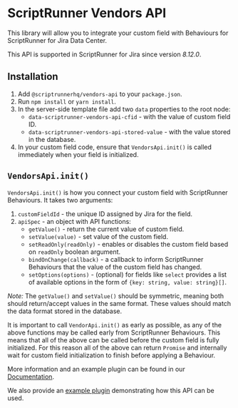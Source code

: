 # ScriptRunner Vendors API

This library will allow you to integrate your custom field with Behaviours for ScriptRunner for Jira Data Center.

This API is supported in ScriptRunner for Jira since version *8.12.0*.

## Installation

1. Add `@scriptrunnerhq/vendors-api` to your `package.json`.
2. Run `npm install` or `yarn install`.
3. In the server-side template file add two `data` properties to the root node:
   * `data-scriptrunner-vendors-api-cfid` - with the value of custom field ID.
   * `data-scriptrunner-vendors-api-stored-value` - with the value stored in the database.
4. In your custom field code, ensure that `VendorsApi.init()` is called immediately when your field is initialized.

## `VendorsApi.init()`

`VendorsApi.init()` is how you connect your custom field with ScriptRunner Behaviours.
It takes two arguments:
1. `customFieldId` - the unique ID assigned by Jira for the field.
2. `apiSpec` - an object with API functions:
    * `getValue()` - return the current value of custom field.
    * `setValue(value)` -  set value of the custom field.
    * `setReadOnly(readOnly)` - enables or disables the custom field based on `readOnly` boolean argument.
    * `bindOnChange(callback)` - a callback to inform ScriptRunner Behaviours that the value of the custom field has changed.
    * `setOptions(options)` - (optional) for fields like `select` provides a list of available options in the form of `{key: string, value: string}[]`.

_Note:_ The `getValue()` and `setValue()` should be symmetric, meaning both should return/accept values in the same format.
These values should match the data format stored in the database.

It is important to call `VendorApi.init()` as early as possible, as any of the above functions may be called early from
ScriptRunner Behaviours. This means that all of the above can be called before the custom field is fully initialized.
For this reason all of the above can return `Promise` and internally wait for custom field initialization to finish
before applying a Behaviour.

More information and an example plugin can be found in our [Documentation](https://docs.adaptavist.com/display/_PK/SR4JS/vendors-api).

We also provide an [example plugin](https://github.com/scriptrunnerhq/vendors-api-example) demonstrating how this API can be used.